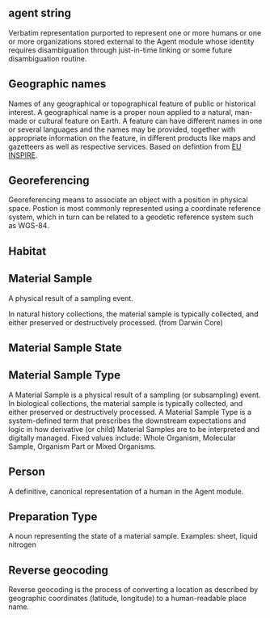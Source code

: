 ## agent string
Verbatim representation purported to represent one or more humans or one or more organizations stored external to the Agent module whose identity requires disambiguation through just-in-time linking or some future disambiguation routine.

## Geographic names
Names of any geographical or topographical feature of public or historical interest. A geographical name is a proper noun applied to a natural, man-made or cultural feature on Earth. A feature can have different names in one or several languages and the names may be provided, together with appropriate information on the feature, in different products like maps and gazetteers as well as respective services. Based on defintion from [EU INSPIRE](https://inspire.ec.europa.eu/theme/gn).

## Georeferencing
Georeferencing means to associate an object with a position in physical space. Postion is most commonly represented using a coordinate reference system, which in turn can be related to a geodetic reference system such as WGS-84.

## Habitat

## Material Sample
A physical result of a sampling event.

In natural history collections, the material sample is typically collected, and either preserved or destructively processed. (from Darwin Core)

## Material Sample State

## Material Sample Type
A Material Sample is a physical result of a sampling (or subsampling) event. In biological collections, the material sample is typically collected, and either preserved or destructively processed. A Material Sample Type is a system-defined term that prescribes the downstream expectations and logic in how derivative (or child) Material Samples are to be interpreted and digitally managed.
Fixed values include: Whole Organism, Molecular Sample, Organism Part or Mixed Organisms.

## Person
A definitive, canonical representation of a human in the Agent module.

## Preparation Type
A noun representing the state of a material sample. Examples: sheet, liquid nitrogen

## Reverse geocoding
Reverse geocoding is the process of converting a location as described by geographic coordinates (latitude, longitude) to a human-readable place name.
